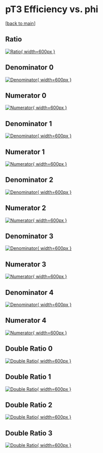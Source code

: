 # pT3 Efficiency vs. phi

[[back to main](./)]



## Ratio

[![Ratio](../mtv/var/pT3_loweta_211_0_eff_phi.png){ width=600px }](../mtv/var/pT3_loweta_211_0_eff_phi.pdf)

## Denominator 0

[![Denominator](../mtv/den/pT3_loweta_211_0_eff_phi_den0.png){ width=600px }](../mtv/den/pT3_loweta_211_0_eff_phi_den0.pdf)

## Numerator 0

[![Numerator](../mtv/num/pT3_loweta_211_0_eff_phi_num0.png){ width=600px }](../mtv/num/pT3_loweta_211_0_eff_phi_num0.pdf)

## Denominator 1

[![Denominator](../mtv/den/pT3_loweta_211_0_eff_phi_den1.png){ width=600px }](../mtv/den/pT3_loweta_211_0_eff_phi_den1.pdf)

## Numerator 1

[![Numerator](../mtv/num/pT3_loweta_211_0_eff_phi_num1.png){ width=600px }](../mtv/num/pT3_loweta_211_0_eff_phi_num1.pdf)

## Denominator 2

[![Denominator](../mtv/den/pT3_loweta_211_0_eff_phi_den2.png){ width=600px }](../mtv/den/pT3_loweta_211_0_eff_phi_den2.pdf)

## Numerator 2

[![Numerator](../mtv/num/pT3_loweta_211_0_eff_phi_num2.png){ width=600px }](../mtv/num/pT3_loweta_211_0_eff_phi_num2.pdf)

## Denominator 3

[![Denominator](../mtv/den/pT3_loweta_211_0_eff_phi_den3.png){ width=600px }](../mtv/den/pT3_loweta_211_0_eff_phi_den3.pdf)

## Numerator 3

[![Numerator](../mtv/num/pT3_loweta_211_0_eff_phi_num3.png){ width=600px }](../mtv/num/pT3_loweta_211_0_eff_phi_num3.pdf)

## Denominator 4

[![Denominator](../mtv/den/pT3_loweta_211_0_eff_phi_den4.png){ width=600px }](../mtv/den/pT3_loweta_211_0_eff_phi_den4.pdf)

## Numerator 4

[![Numerator](../mtv/num/pT3_loweta_211_0_eff_phi_num4.png){ width=600px }](../mtv/num/pT3_loweta_211_0_eff_phi_num4.pdf)

## Double Ratio 0

[![Double Ratio](../mtv/ratio/pT3_loweta_211_0_eff_phi_ratio0.png){ width=600px }](../mtv/ratio/pT3_loweta_211_0_eff_phi_ratio0.pdf)

## Double Ratio 1

[![Double Ratio](../mtv/ratio/pT3_loweta_211_0_eff_phi_ratio1.png){ width=600px }](../mtv/ratio/pT3_loweta_211_0_eff_phi_ratio1.pdf)

## Double Ratio 2

[![Double Ratio](../mtv/ratio/pT3_loweta_211_0_eff_phi_ratio2.png){ width=600px }](../mtv/ratio/pT3_loweta_211_0_eff_phi_ratio2.pdf)

## Double Ratio 3

[![Double Ratio](../mtv/ratio/pT3_loweta_211_0_eff_phi_ratio3.png){ width=600px }](../mtv/ratio/pT3_loweta_211_0_eff_phi_ratio3.pdf)

